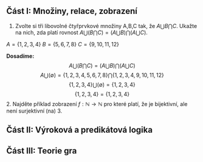 ## Část I: Množiny, relace, zobrazení
1. Zvolte si tři libovolné čtyřprvkové množiny A,B,C tak, že $A \bigcup B \bigcap C$. Ukažte na nich, zda platí rovnost $A \bigcup (B \bigcap C) = (A \bigcup B) \bigcap (A \bigcup C)$.

$A=\{1,2,3,4\}$
$B=\{5,6,7,8\}$
$C=\{9,10,11,12\}$

**Dosadíme:**
$$A \bigcup (B \bigcap C) = (A \bigcup B) \bigcap (A \bigcup C)$$
$$A \bigcup (∅) = \{1,2,3,4,5,6,7,8\} \bigcap \{1,2,3,4,9,10,11,12\}$$
$$\{1,2,3,4\} \bigcup (∅) = \{1,2,3,4\}$$
$$\{1,2,3,4\} = \{1,2,3,4\}$$
2. Najděte příklad zobrazení $f: ℕ \rightarrow ℕ$ pro které platí, že je bijektivní, ale není surjektivní (na)
3. 
## Část II: Výroková a predikátová logika
## Část III: Teorie gra